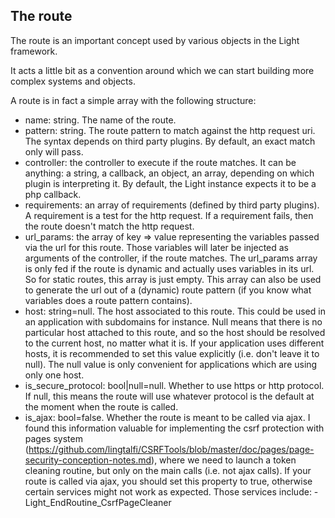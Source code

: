 The route
---------

The route is an important concept used by various objects in the Light framework.

It acts a little bit as a convention around which we can start building more complex systems and objects.


A route is in fact a simple array with the following structure:

- name: string. The name of the route.
- pattern: string. The route pattern to match against the http request uri.
     The syntax depends on third party plugins.
     By default, an exact match only will pass.
- controller: the controller to execute if the route matches. 
            It can be anything: a string, a callback, an object, an array, depending on which plugin is interpreting it.
            By default, the Light instance expects it to be a php callback. 
- requirements: an array of requirements (defined by third party plugins). A requirement is a test for the http request.
                If a requirement fails, then the route doesn't match the http request.
- url_params: the array of key => value representing the variables passed via the url for this route.
             Those variables will later be injected as arguments of the controller, if the route matches.
             The url_params array is only fed if the route is dynamic and actually uses variables in its url.
             So for static routes, this array is just empty. 
             This array can also be used to generate the url out of a (dynamic) route pattern (if you know what variables does a 
             route pattern contains).
- host: string=null. The host associated to this route. This could be used in an application with subdomains for instance.
    Null means that there is no particular host attached to this route, and so the host should be resolved to the current host,
    no matter what it is. If your application uses different hosts, it is recommended to set this value explicitly (i.e. don't leave
    it to null). The null value is only convenient for applications which are using only one host. 
- is_secure_protocol: bool|null=null. Whether to use https or http protocol. If null, this means the route will use whatever 
    protocol is the default at the moment when the route is called.  
- is_ajax: bool=false. Whether the route is meant to be called via ajax. I found this information valuable
        for implementing the csrf protection with pages system (https://github.com/lingtalfi/CSRFTools/blob/master/doc/pages/page-security-conception-notes.md),
        where we need to launch a token cleaning routine, but only on the main calls (i.e. not ajax calls). 
        If your route is called via ajax, you should set this property to true, otherwise certain services might not work as expected.
        Those services include:
            - Light_EndRoutine_CsrfPageCleaner
         
  

